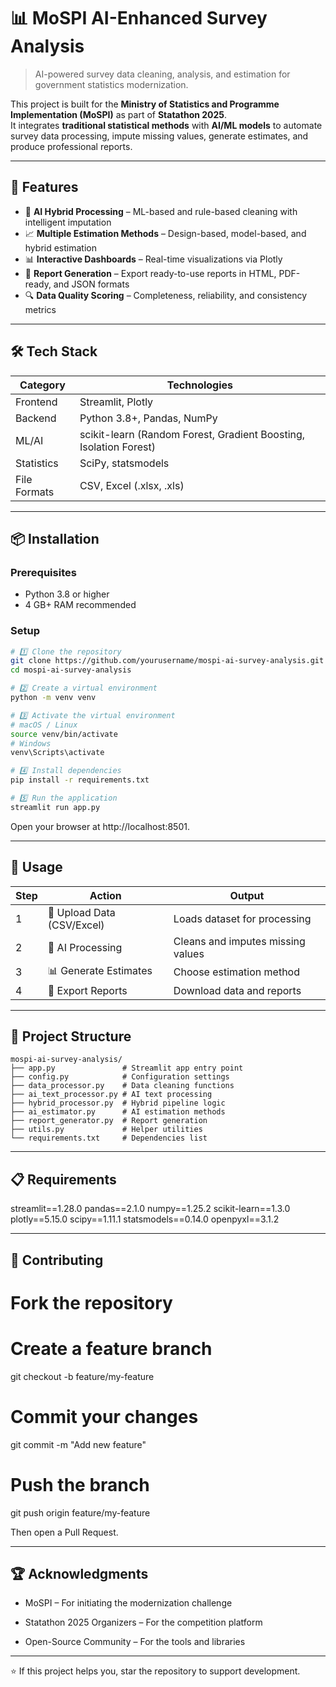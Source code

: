 # 📊 MoSPI AI-Enhanced Survey Analysis

> AI-powered survey data cleaning, analysis, and estimation for government statistics modernization.

This project is built for the **Ministry of Statistics and Programme Implementation (MoSPI)** as part of **Statathon 2025**.  
It integrates **traditional statistical methods** with **AI/ML models** to automate survey data processing, impute missing values, generate estimates, and produce professional reports.

---

## 🚀 Features

- 🤖 **AI Hybrid Processing** – ML-based and rule-based cleaning with intelligent imputation
- 📈 **Multiple Estimation Methods** – Design-based, model-based, and hybrid estimation
- 📊 **Interactive Dashboards** – Real-time visualizations via Plotly
- 📄 **Report Generation** – Export ready-to-use reports in HTML, PDF-ready, and JSON formats
- 🔍 **Data Quality Scoring** – Completeness, reliability, and consistency metrics

---

## 🛠 Tech Stack

| Category      | Technologies |
|---------------|--------------|
| Frontend      | Streamlit, Plotly |
| Backend       | Python 3.8+, Pandas, NumPy |
| ML/AI         | scikit-learn (Random Forest, Gradient Boosting, Isolation Forest) |
| Statistics    | SciPy, statsmodels |
| File Formats  | CSV, Excel (.xlsx, .xls) |

---

## 📦 Installation

### **Prerequisites**
- Python 3.8 or higher
- 4 GB+ RAM recommended

### **Setup**

```bash
# 1️⃣ Clone the repository
git clone https://github.com/yourusername/mospi-ai-survey-analysis.git
cd mospi-ai-survey-analysis

# 2️⃣ Create a virtual environment
python -m venv venv

# 3️⃣ Activate the virtual environment
# macOS / Linux
source venv/bin/activate
# Windows
venv\Scripts\activate

# 4️⃣ Install dependencies
pip install -r requirements.txt

# 5️⃣ Run the application
streamlit run app.py
```

Open your browser at http://localhost:8501.

---

## 📖 Usage

| Step | Action                     | Output                            |
| ---- | -------------------------- | --------------------------------- |
| 1    | 📁 Upload Data (CSV/Excel) | Loads dataset for processing      |
| 2    | 🤖 AI Processing           | Cleans and imputes missing values |
| 3    | 📊 Generate Estimates      | Choose estimation method          |
| 4    | 📄 Export Reports          | Download data and reports         |

---

## 📂 Project Structure

```plaintext
mospi-ai-survey-analysis/
├── app.py               # Streamlit app entry point
├── config.py            # Configuration settings
├── data_processor.py    # Data cleaning functions
├── ai_text_processor.py # AI text processing
├── hybrid_processor.py  # Hybrid pipeline logic
├── ai_estimator.py      # AI estimation methods
├── report_generator.py  # Report generation
├── utils.py             # Helper utilities
└── requirements.txt     # Dependencies list
```

---

## 📋 Requirements

streamlit==1.28.0
pandas==2.1.0
numpy==1.25.2
scikit-learn==1.3.0
plotly==5.15.0
scipy==1.11.1
statsmodels==0.14.0
openpyxl==3.1.2

---

## 🤝 Contributing

# Fork the repository

# Create a feature branch
git checkout -b feature/my-feature

# Commit your changes
git commit -m "Add new feature"

# Push the branch
git push origin feature/my-feature

Then open a Pull Request.

---

## 🏆 Acknowledgments

- MoSPI – For initiating the modernization challenge

- Statathon 2025 Organizers – For the competition platform

- Open-Source Community – For the tools and libraries

---

⭐ If this project helps you, star the repository to support development.
